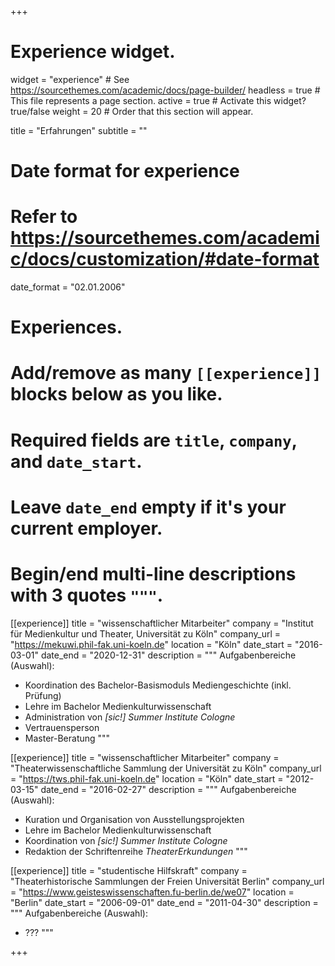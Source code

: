 +++
# Experience widget.
widget = "experience"  # See https://sourcethemes.com/academic/docs/page-builder/
headless = true  # This file represents a page section.
active = true  # Activate this widget? true/false
weight = 20  # Order that this section will appear.

title = "Erfahrungen"
subtitle = ""

# Date format for experience
#   Refer to https://sourcethemes.com/academic/docs/customization/#date-format
date_format = "02.01.2006"

# Experiences.
#   Add/remove as many `[[experience]]` blocks below as you like.
#   Required fields are `title`, `company`, and `date_start`.
#   Leave `date_end` empty if it's your current employer.
#   Begin/end multi-line descriptions with 3 quotes `"""`.
[[experience]]
  title = "wissenschaftlicher Mitarbeiter"
  company = "Institut für Medienkultur und Theater, Universität zu Köln"
  company_url = "https://mekuwi.phil-fak.uni-koeln.de"
  location = "Köln"
  date_start = "2016-03-01"
  date_end = "2020-12-31"
  description = """
  Aufgabenbereiche (Auswahl):
  
  * Koordination des Bachelor-Basismoduls Mediengeschichte (inkl. Prüfung)
  * Lehre im Bachelor Medienkulturwissenschaft
  * Administration von _[sic!] Summer Institute Cologne_
  * Vertrauensperson
  * Master-Beratung
  """

[[experience]]
  title = "wissenschaftlicher Mitarbeiter"
  company = "Theaterwissenschaftliche Sammlung der Universität zu Köln"
  company_url = "https://tws.phil-fak.uni-koeln.de"
  location = "Köln"
  date_start = "2012-03-15"
  date_end = "2016-02-27"
  description = """
  Aufgabenbereiche (Auswahl):
  
  * Kuration und Organisation von Ausstellungsprojekten
  * Lehre im Bachelor Medienkulturwissenschaft
  * Koordination von _[sic!] Summer Institute Cologne_
  * Redaktion der Schriftenreihe _TheaterErkundungen_
  """
  
[[experience]]
  title = "studentische Hilfskraft"
  company = "Theaterhistorische Sammlungen der Freien Universität Berlin"
  company_url = "https://www.geisteswissenschaften.fu-berlin.de/we07"
  location = "Berlin"
  date_start = "2006-09-01"
  date_end = "2011-04-30"
  description = """
  Aufgabenbereiche (Auswahl):
  
  * ???
  """

+++
